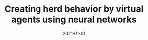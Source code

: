 ---
# Documentation: https://wowchemy.com/docs/managing-content/

title: Creating herd behavior by virtual agents using neural networks
subtitle: ''
summary: ''
authors:
- markowska-kaczmar
- Adrian Ślimak
tags: []
categories: []
date: '2021-01-01'
lastmod: 2022-10-07T04:58:30Z
featured: false
draft: false

# Featured image
# To use, add an image named `featured.jpg/png` to your page's folder.
# Focal points: Smart, Center, TopLeft, Top, TopRight, Left, Right, BottomLeft, Bottom, BottomRight.
image:
  caption: ''
  focal_point: ''
  preview_only: false

# Projects (optional).
#   Associate this post with one or more of your projects.
#   Simply enter your project's folder or file name without extension.
#   E.g. `projects = ["internal-project"]` references `content/project/deep-learning/index.md`.
#   Otherwise, set `projects = []`.
projects: []
publishDate: '2022-10-07T04:58:29.811400Z'
publication_types:
- '1'
abstract: ''
publication: '*Knowledge-Based and Intelligent Information & Engineering Systems:
  Proceedings of the 25th International Conference KES 2021*'
doi: 10.1016/j.procs.2021.08.045
---